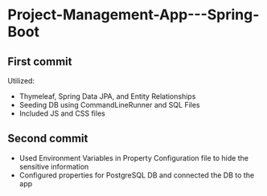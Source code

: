 # Project-Management-App---Spring-Boot


First commit
-----------

Utilized: 
- Thymeleaf, Spring Data JPA, and Entity Relationships
- Seeding DB using CommandLineRunner and SQL Files
- Included JS and CSS files

Second commit
-------------

- Used Environment Variables in Property Configuration file to hide the sensitive information
- Configured properties for PostgreSQL DB and connected the DB to the app
